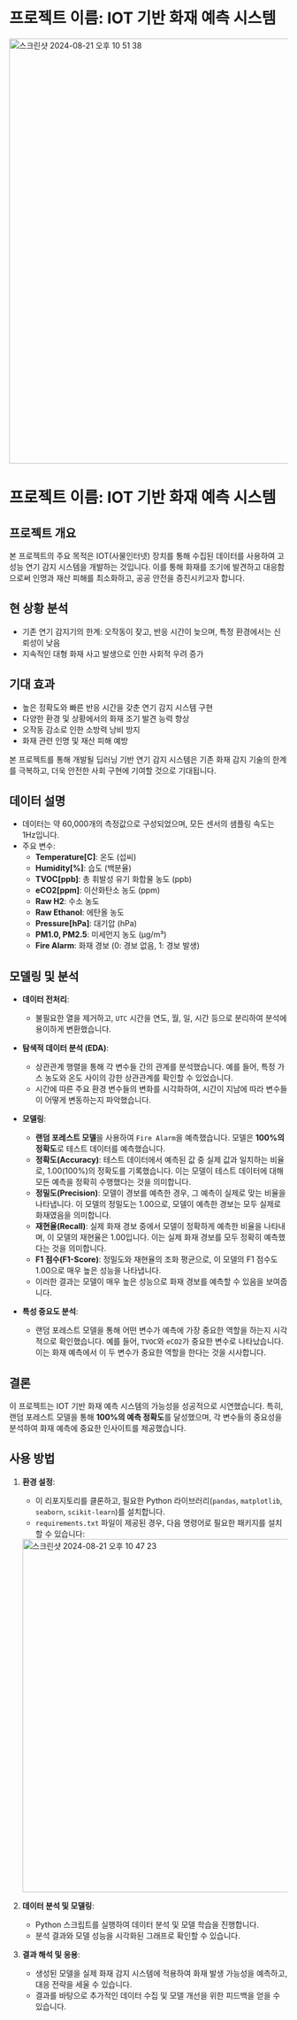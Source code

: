 # **프로젝트 이름: IOT 기반 화재 예측 시스템**
<img width="768" alt="스크린샷 2024-08-21 오후 10 51 38" src="https://github.com/user-attachments/assets/4c18fa78-79a6-4a1b-bec0-34cfd2fdfee5">
<AI 이미지 생성 툴로 만든 가상의 연기 감지기>

# **프로젝트 이름: IOT 기반 화재 예측 시스템**

## **프로젝트 개요**
본 프로젝트의 주요 목적은 IOT(사물인터넷) 장치를 통해 수집된 데이터를 사용하여 고성능 연기 감지 시스템을 개발하는 것입니다. 이를 통해 화재를 조기에 발견하고 대응함으로써 인명과 재산 피해를 최소화하고, 공공 안전을 증진시키고자 합니다.

## **현 상황 분석**
- 기존 연기 감지기의 한계: 오작동이 잦고, 반응 시간이 늦으며, 특정 환경에서는 신뢰성이 낮음
- 지속적인 대형 화재 사고 발생으로 인한 사회적 우려 증가

## **기대 효과**
- 높은 정확도와 빠른 반응 시간을 갖춘 연기 감지 시스템 구현
- 다양한 환경 및 상황에서의 화재 조기 발견 능력 향상
- 오작동 감소로 인한 소방력 낭비 방지
- 화재 관련 인명 및 재산 피해 예방

본 프로젝트를 통해 개발될 딥러닝 기반 연기 감지 시스템은 기존 화재 감지 기술의 한계를 극복하고, 더욱 안전한 사회 구현에 기여할 것으로 기대됩니다.

## **데이터 설명**
- 데이터는 약 60,000개의 측정값으로 구성되었으며, 모든 센서의 샘플링 속도는 1Hz입니다.
- 주요 변수:
  - **Temperature[C]**: 온도 (섭씨)
  - **Humidity[%]**: 습도 (백분율)
  - **TVOC[ppb]**: 총 휘발성 유기 화합물 농도 (ppb)
  - **eCO2[ppm]**: 이산화탄소 농도 (ppm)
  - **Raw H2**: 수소 농도
  - **Raw Ethanol**: 에탄올 농도
  - **Pressure[hPa]**: 대기압 (hPa)
  - **PM1.0, PM2.5**: 미세먼지 농도 (μg/m³)
  - **Fire Alarm**: 화재 경보 (0: 경보 없음, 1: 경보 발생)

## **모델링 및 분석**
- **데이터 전처리**:
  - 불필요한 열을 제거하고, `UTC` 시간을 연도, 월, 일, 시간 등으로 분리하여 분석에 용이하게 변환했습니다.
- **탐색적 데이터 분석 (EDA)**:
  - 상관관계 행렬을 통해 각 변수들 간의 관계를 분석했습니다. 예를 들어, 특정 가스 농도와 온도 사이의 강한 상관관계를 확인할 수 있었습니다.
  - 시간에 따른 주요 환경 변수들의 변화를 시각화하여, 시간이 지남에 따라 변수들이 어떻게 변동하는지 파악했습니다.
    
- **모델링**:
  - **랜덤 포레스트 모델**을 사용하여 `Fire Alarm`을 예측했습니다. 모델은 **100%의 정확도**로 테스트 데이터를 예측했습니다.
  - **정확도(Accuracy)**: 테스트 데이터에서 예측된 값 중 실제 값과 일치하는 비율로, 1.00(100%)의 정확도를 기록했습니다. 이는 모델이 테스트 데이터에 대해 모든 예측을 정확히 수행했다는 것을 의미합니다.
  - **정밀도(Precision)**: 모델이 경보를 예측한 경우, 그 예측이 실제로 맞는 비율을 나타냅니다. 이 모델의 정밀도는 1.00으로, 모델이 예측한 경보는 모두 실제로 화재였음을 의미합니다.
  - **재현율(Recall)**: 실제 화재 경보 중에서 모델이 정확하게 예측한 비율을 나타내며, 이 모델의 재현율은 1.00입니다. 이는 실제 화재 경보를 모두 정확히 예측했다는 것을 의미합니다.
  - **F1 점수(F1-Score)**: 정밀도와 재현율의 조화 평균으로, 이 모델의 F1 점수도 1.00으로 매우 높은 성능을 나타냅니다.
  - 이러한 결과는 모델이 매우 높은 성능으로 화재 경보를 예측할 수 있음을 보여줍니다.
    
- **특성 중요도 분석**:
  - 랜덤 포레스트 모델을 통해 어떤 변수가 예측에 가장 중요한 역할을 하는지 시각적으로 확인했습니다. 예를 들어, `TVOC`와 `eCO2`가 중요한 변수로 나타났습니다. 이는 화재 예측에서 이 두 변수가 중요한 역할을 한다는 것을 시사합니다.

## **결론**
이 프로젝트는 IOT 기반 화재 예측 시스템의 가능성을 성공적으로 시연했습니다. 특히, 랜덤 포레스트 모델을 통해 **100%의 예측 정확도**를 달성했으며, 각 변수들의 중요성을 분석하여 화재 예측에 중요한 인사이트를 제공했습니다.


## 사용 방법

1. **환경 설정**:
   - 이 리포지토리를 클론하고, 필요한 Python 라이브러리(`pandas`, `matplotlib`, `seaborn`, `scikit-learn`)를 설치합니다.
   - `requirements.txt` 파일이 제공된 경우, 다음 명령어로 필요한 패키지를 설치할 수 있습니다:
  
   <img width="638" alt="스크린샷 2024-08-21 오후 10 47 23" src="https://github.com/user-attachments/assets/60683b94-03e3-4e13-8437-c3e726d94146">

2. **데이터 분석 및 모델링**:
   - Python 스크립트를 실행하여 데이터 분석 및 모델 학습을 진행합니다.
   - 분석 결과와 모델 성능을 시각화된 그래프로 확인할 수 있습니다.

3. **결과 해석 및 응용**:
   - 생성된 모델을 실제 화재 감지 시스템에 적용하여 화재 발생 가능성을 예측하고, 대응 전략을 세울 수 있습니다.
   - 결과를 바탕으로 추가적인 데이터 수집 및 모델 개선을 위한 피드백을 얻을 수 있습니다.

